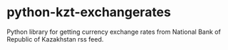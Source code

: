 # python-kzt-exchangerates
Python library for getting currency exchange rates from National Bank of Republic of Kazakhstan rss feed.